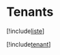 # Tenants

[!include[liste](tenants.liste.autogen.md)]

[!include[tenant](tenants.tenant.autogen.md)]


















